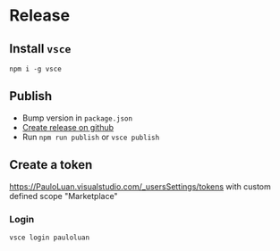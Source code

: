 # Release

## Install `vsce`

```shell
npm i -g vsce
```

## Publish

- Bump version in `package.json`
- [Create release on github](https://github.com/PauloLuan/vscode-snippets/releases/new)
- Run `npm run publish` or `vsce publish`

## Create a token

<https://PauloLuan.visualstudio.com/_usersSettings/tokens>
with custom defined scope "Marketplace"

### Login

```shell
vsce login pauloluan
```
